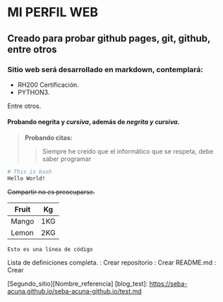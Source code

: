 # MI PERFIL WEB

## Creado para probar github pages, git, github, entre otros

### Sitio web será desarrollado en markdown, contemplará:

- RH200 Certificación.
- PYTHON3.

Entre otros.

#### Probando **negrita** y *cursiva*, además de ***negrita y cursiva***.

> **Probando citas:** 
> > Siempre he creído que el informático que se respeta, debe saber programar

```bash
# This is bash
Hello World!
```

~~Compartir no es preocuparse.~~

| Fruit | Kg |
| ----------- | ----------- |
| Mango | 1KG | NO
| Lemon | 2KG | SI

`Esto es una línea de código`

Lista de definiciones completa.
: Crear repositorio
: Crear README.md
: Crear 

[Segundo_sitio][Nombre_referencia]
[blog_test]: https://seba-acuna.github.io/seba-acuna-github.io/test.md